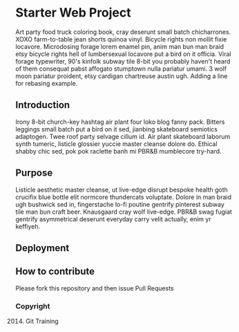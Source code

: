 # Starter Web Project

Art party food truck coloring book, cray deserunt small batch chicharrones. XOXO farm-to-table jean shorts quinoa vinyl. Bicycle rights non mollit fixie locavore. Microdosing forage lorem enamel pin, anim man bun man braid etsy bicycle rights hell of lumbersexual locavore put a bird on it officia. Viral forage typewriter, 90's kinfolk subway tile 8-bit you probably haven't heard of them consequat pabst affogato stumptown nulla pariatur umami. 3 wolf moon pariatur proident, etsy cardigan chartreuse austin ugh.
Adding a line for rebasing example.

## Introduction

Irony 8-bit church-key hashtag air plant four loko blog fanny pack. Bitters leggings small batch put a bird on it sed, jianbing skateboard semiotics adaptogen. Twee roof party selvage cillum id. Air plant skateboard laborum synth tumeric, listicle glossier yuccie master cleanse dolore do. Ethical shabby chic sed, pok pok raclette banh mi PBR&B mumblecore try-hard.

## Purpose

Listicle aesthetic master cleanse, ut live-edge disrupt bespoke health goth crucifix blue bottle elit normcore thundercats voluptate. Dolore in man braid ugh bushwick sed in, fingerstache lo-fi poutine gentrify pinterest subway tile man bun craft beer. Knausgaard cray wolf live-edge. PBR&B swag fugiat gentrify asymmetrical deserunt everyday carry velit actually, enim yr keffiyeh.

## Deployment

## How to contribute

Please fork this repository and then issue Pull Requests

### Copyright

2014. Git Training